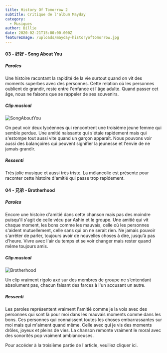 ```yaml
---
title: History Of Tomorrow 2
subtitle: Critique de l'album Mayday
category:
  - Musiques
author: Billie
date: 2020-02-21T15:00:00.000Z
featureImage: /uploads/mayday-historyoftomorrow.jpg
---
```

#### 03 - 好好 - Song About You

##### Paroles

Une histoire racontant la rapidité de la vie surtout quand on vit des moments superbes avec des personnes. Cette relation où les personnes oublient de grandir, reste entre l'enfance et l'âge adulte. Quand passer cet âge, nous ne faisons que se rappeler de ses souvenirs.

##### Clip musical

![](/uploads/mayday-songaboutyou.PNG "SongAboutYou")

On peut voir deux lycéennes qui rencontrent une troisième jeune femme qui semble perdue. Une amitié naissante qui s'étale rapidement mais qui s'estompe tout aussi vite quand un garçon apparaît. Nous pouvons voir aussi des balançoires qui peuvent signifier la jeunesse et l'envie de ne jamais grandir.

##### Ressenti

Très jolie musique et aussi très triste. La mélancolie est présente pour raconter cette histoire d'amitié qui passe trop rapidement.

#### 04 - 兄弟 - Brotherhood

##### Paroles

Encore une histoire d'amitié dans cette chanson mais pas des moindre puisqu'il s'agit de celle vécu par Ashin et le groupe. Une amitié qui vit chaque moment, les bons comme les mauvais, celle où les personnes s'aident mutuellement, celle sans qui on ne serait rien. Ne jamais pouvoir s'arrêter de parler, toujours avoir de nouvelles choses à dire, jusqu'à pas d'heure. Vivre avec l'air du temps et se voir changer mais rester quand même toujours amis.

##### Clip musical

![](/uploads/mayday-brotherhood.PNG "Brotherhood")

Un clip vraiment rigolo axé sur des membres de groupe ne s’entendant absolument pas, chacun faisant des farces à l'un accusant un autre. 

##### Ressenti

Les paroles représentent vraiment l'amitié comme je la vois avec des personnes qui sont là pour moi dans les mauvais moments comme dans les bons. Ces personnes qui connaissent toutes les choses embarrassantes sur moi mais qui m'aiment quand même. Celle avec qui je vis des moments drôles, joyeux et pleins de vies. La chanson remonte vraiment le moral avec des sonorités pop vraiment ambianceuses.

Pour accéder à la troisième partie de l'article, veuillez cliquer ici.
